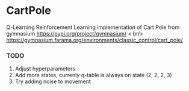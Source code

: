 # CartPole
Q-Learning Reinforcement Learning implementation of Cart Pole from gymnasium
https://pypi.org/project/gymnasium/ < br/>
https://gymnasium.farama.org/environments/classic_control/cart_pole/

### TODO
1. Adjust hyperparameters
2. Add more states, currenly q-table is always on state (2, 2, 2, 3)
3. Try adding noise to movement

